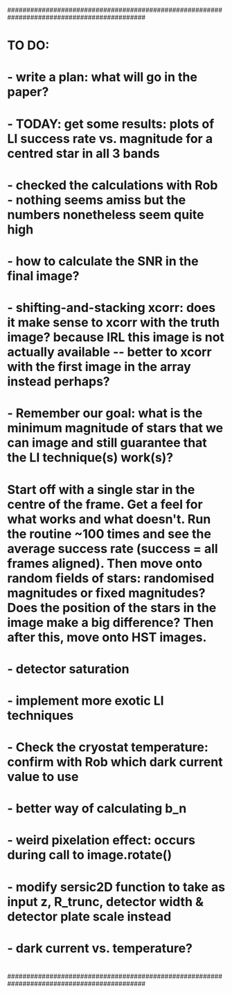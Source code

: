 ############################################################################################
#
#	TO DO:
#	- write a plan: what will go in the paper? 
#	- TODAY: get some results: plots of LI success rate vs. magnitude for a centred star in all 3 bands
#	- checked the calculations with Rob - nothing seems amiss but the numbers nonetheless seem quite high
#	- how to calculate the SNR in the final image?
#	- shifting-and-stacking xcorr: does it make sense to xcorr with the truth image? because IRL this image is not actually available -- better to xcorr with the first image in the array instead perhaps?
#	- Remember our goal: what is the minimum magnitude of stars that we can image and still guarantee that the LI technique(s) work(s)?
#		Start off with a single star in the centre of the frame. Get a feel for what works and what doesn't. Run the routine ~100 times and see the average success rate (success = all frames aligned). Then move onto random fields of stars: randomised magnitudes or fixed magnitudes? Does the position of the stars in the image make a big difference? Then after this, move onto HST images. 
#
#	- detector saturation
#	- implement more exotic LI techniques 
#	- Check the cryostat temperature: confirm with Rob which dark current value to use
#	- better way of calculating b_n
#	- weird pixelation effect: occurs during call to image.rotate()
#	- modify sersic2D function to take as input z, R_trunc, detector width & detector plate scale instead
#	- dark current vs. temperature?
#
############################################################################################